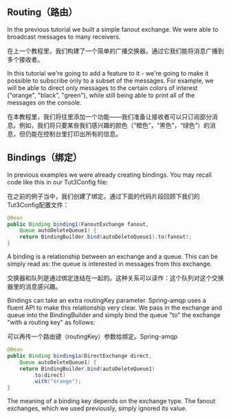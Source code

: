 ## Routing（路由）

In the previous tutorial we built a simple fanout exchange. We were able to broadcast messages to many receivers.

在上一个教程里，我们构建了一个简单的广播交换器。通过它我们能将消息广播到多个接收者。

In this tutorial we're going to add a feature to it - we're going to make it possible to subscribe only to a subset of the messages. For example, we will be able to direct only messages to the certain colors of interest \("orange", "black", "green"\), while still being able to print all of the messages on the console.

在本教程里，我们将往里添加一个功能——我们准备让接收者可以只订阅部分消息。例如，我们将只要某些我们感兴趣的颜色（“橙色”，“黑色”，“绿色”）的消息，但仍能在控制台里打印出所有的信息。

## Bindings（绑定）

In previous examples we were already creating bindings. You may recall code like this in our Tut3Config file:

在之前的例子当中，我们创建了绑定。通过下面的代码片段回顾下我们的Tut3Config配置文件：

```java
@Bean
public Binding binding1(FanoutExchange fanout, 
    Queue autoDeleteQueue1) {
    return BindingBuilder.bind(autoDeleteQueue1).to(fanout);
}
```

A binding is a relationship between an exchange and a queue. This can be simply read as: the queue is interested in messages from this exchange.

交换器和队列是通过绑定连结在一起的。这种关系可以读作：这个队列对这个交换器里的消息感兴趣。

Bindings can take an extra routingKey parameter. Spring-amqp uses a fluent API to make this relationship very clear. We pass in the exchange and queue into the BindingBuilder and simply bind the queue "to" the exchange "with a routing key" as follows:

可以再传一个路由键（routingKey）参数给绑定。Spring-amqp

```java
@Bean
public Binding binding1a(DirectExchange direct, 
    Queue autoDeleteQueue1) {
    return BindingBuilder.bind(autoDeleteQueue1)
        .to(direct)
        .with("orange");
}
```

The meaning of a binding key depends on the exchange type. The fanout exchanges, which we used previously, simply ignored its value.

